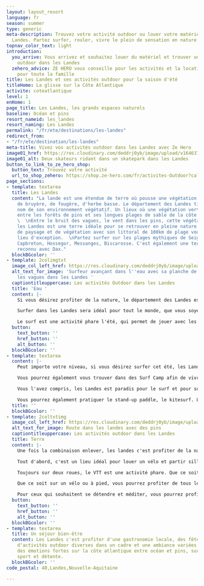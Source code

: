 ```yaml
---
layout: layout_resort
language: fr
season: summer
type: generic
meta-description: Trouvez votre activité outdoor ou louer votre matériel dans les
  Landes. Partez surfer, rouler, vivre le plein de sensation en nature dans les Landes.
topnav_color_text: light
introduction:
  you_arrive: Vous arrivez et souhaitez louer du matériel et trouver une activité
    outdoor dans les Landes
  zehero_advice: ZE HERO vous conseille pour les activités et la location des équipements
    pour toute la famille
title: Les Landes et ses activités outdoor pour la saison d'été
titleHome: La glisse sur la Côte Atlantique
activite: coteatlantique
level: 1
enHome: 1
page_title: Les Landes, les grands espaces naturels
baseline: Océan et pins
resort_nameid: les_landes
resort_naming: Les Landes
permalink: "/fr/ete/destinations/les-landes"
redirect_from:
- "/fr/ete/destination/les-landes"
meta-title: Vivez vos activités outdoor dans les Landes avec Ze Hero
image01_href: https://res.cloudinary.com/deddrj0yb/image/upload/v1646379271/website/resorts/Les%20landes/jeffrey-brandjes-v4E9ObZ8Bno-unsplash_ffowmr.jpg
image01_alt: Deux skateurs ridant dans un skatepark dans les Landes
button_to_link_to_ze_hero_shop:
  button_text: Trouvez votre activité
  url_to_shop_zehero: https://shop.ze-hero.com/fr/activites-Outdoor?calessonstype=all&catypegenderlistsummer=all&calessonsactivitytype=Surf&start-date=
page_sections:
- template: textarea
  title: Les Landes
  content: "La lande est une étendue de terre où pousse une végétation sauvage composée
    de bruyère, de fougère, d'herbe basse. Le département des Landes tient donc son
    nom de son environnement végétatif. Un lieux où une végétation verte prospère
    entre les forêts de pins et ses longues plages de sable de la côte atlantique.
    \  \nEntre le bruit des vagues, le vent dans les pins, cette végétation verdoyante,
    les Landes est une terre idéale pour se retrouver en pleine nature. Sa diversité
    de paysage et de végétation avec son littoral de 100km de plage vous offre un
    lieu d'exception.  \nPartez surfer sur les plages mythiques de Seignosse, Mimizan,
    Capbreton, Hossegor, Messanges, Biscarosse. C'est également une terre de thermalisme
    reconnu avec Dax."
  blockBGcolor: ''
- template: 2colimgtxt
  image_col_left_href: https://res.cloudinary.com/deddrj0yb/image/upload/v1646379173/website/resorts/Les%20landes/joackim-weiler-SCenXOv4CTI-unsplash_pkbr0f.jpg
  alt_text_for_image: 'Surfeur avançant dans l''eau avec sa planche de surf devant
    les vagues dans les Landes '
  captiontitleuppercase: Les activités Outdoor dans les Landes
  title: 'Eau '
  content: |-
    Si vous désirez profiter de la nature, le département des Landes est un petit paradis pour profiter de la nature, du soleil et de l'environnement. Les Landes sont connus mondialement pour le surf. Sa côte atlantique et son littoral de plus de 100km de plage offrent un choix énorme de spot de surf. C'est même la capitale européenne du surf.

    Surfer dans les Landes sera idéal pour tout le monde, que vous soyez débutant, confirmé ou expert, vous pourrez apprendre et vivre cette expérience de glisse. On va trouver donc certains spots plutôt réservés aux personnes qui s'initient au surf tel que : Moliets et maâ, Bourdaines, Prévent... Les confirmés, eux, iront plutôt sur les plages de Capbreton, la nord de Hossegor, la Gravière ou encore les Estagnots. Plus au Nord, vous trouverez les plages de Biscarosse et Mimizan qui peuvent être idéales pour surfer sur des vagues longues mais qui peuvent parfois prendre beaucoup de hauteur.

    Le surf est une activité phare l'été, qui permet de jouer avec les éléments de la nature. Partez glisser sur les vagues, une sensation unique de se trouver debout sur une planche en glissant sur la vague. Partager cette expérience en groupe, avec vos amis, votre famille. Le surf reste tout de même très physique car il faudra ramer, nager, pousser sur les bras et les jambes pour se lever. Cette activité demande également de connaître l'environnement de l'océan, savoir où se trouvent les baïnes, le pic des vagues, où elles se cassent, les marées..
  button:
    text_button: ''
    href_button: ''
    alt_button: ''
  blockBGcolor: ''
- template: textarea
  content: |-
    Peut importe votre niveau, si vous désirez surfer cet été, les Landes sera la destination incontournable pour pratiquer cette discipline. La culture du surf y est très forte et vous plongerez dans une ambiance conviviale. Vous trouverez énormément d'écoles de surfs présentent directement sur les spots des plages. Certaines écoles se trouveront plutôt en ville. Vous pourrez également louer directement votre planche de surf, que ce soit pour la journée ou pour plusieurs jours. La location de surf est parfaite si vous n'avez pas de planche, si vous désirez changer de spot sans transporter votre planche de surf. Vous pourrez louer votre surf quels que soit votre niveau et votre préférence de style. Le nombre d'écoles de surf dans les Landes est de quasiment 100, qui sont éparpillés tout le long de la côte.

    Vous pourrez également vous trouver dans des Surf Camp afin de vivre l'esprit surf durant votre séjour. Des lieux où vous pourrez trouver en plus des activités de surf, du Yoga, de vélo et bien d'autres activités outdoor.

    Vous l'avez compris, les Landes est paradis pour le surf et pour son ambiance unique. Partez prendre vos 1ers vagues, réalisez vos 1er take-off et vivez des émotions fortes.

    Vous pourrez également pratiquer le stand-up paddle, le kitesurf. Les Landes regroupent également de magnifiques lacs et rivières où vous pourrez pratiquer le canoë kayak.
  title: ''
  blockBGcolor: ''
- template: 2coltxtimg
  image_col_left_href: https://res.cloudinary.com/deddrj0yb/image/upload/v1646379298/website/resorts/Les%20landes/joackim-weiler-Fgu1YhXEY-E-unsplash_xyn9dj.jpg
  alt_text_for_image: Route dans les landes avec des pins
  captiontitleuppercase: Les activités outdoor dans les Landes
  title: Terre
  content: |-
    Une fois la combinaison enlever, les landes c'est profiter de la nature et de ces forêts.

    Tout d'abord, c'est un lieu idéal pour louer un vélo et partir sillonner les lignes droites sur les pistes cyclables à travers les pins et le sable. C'est environ 600km de pistes pour profiter d'en environnement naturel et d'une balade à travers une variété de paysage. Laisser votre voiture garée et partez à vélo pour votre quotidien, c'est ça aussi les Landes.

    Toujours sur deux roues, le VTT est une activité phare. Que ce soit dans les forêts ou même sur les plages, vous trouverez 3500km de sentier balisés à découvrir. Des boucles pour tous les niveaux qui vous feront découvrir ces grands espaces. Ces différentes randonnées sont également à faire à pied ou en courant.

    Que ce soit sur un vélo ou à pied, vous pourrez profiter de tous les sentiers des Landes entre amis, en famille ou seul.

    Pour ceux qui souhaitent se détendre et méditer, vous pourrez profiter de cours de Yoga. Entre une nature reposante, les bruits des vagues, la méditation et vos étirements seront que bénéfiques pour votre corps.
  button:
    text_button: ''
    href_button: ''
    alt_button: ''
  blockBGcolor: ''
- template: textarea
  title: Un séjour bien-être
  content: Les Landes c'est profiter d'une gastronomie locale, des fêtes landaises,
    d'activités outdoor diverses dans un cadre et une ambiance variées. Partez vivre
    des émotions fortes sur la côte atlantique entre océan et pins, surf et vélo,
    sport et détente.
  blockBGcolor: ''
code_postal: 40,Landes,Nouvelle-Aquitaine

---
```

